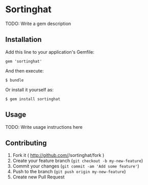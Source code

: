 # Sortinghat

TODO: Write a gem description

## Installation

Add this line to your application's Gemfile:

    gem 'sortinghat'

And then execute:

    $ bundle

Or install it yourself as:

    $ gem install sortinghat

## Usage

TODO: Write usage instructions here

## Contributing

1. Fork it ( http://github.com/<my-github-username>/sortinghat/fork )
2. Create your feature branch (`git checkout -b my-new-feature`)
3. Commit your changes (`git commit -am 'Add some feature'`)
4. Push to the branch (`git push origin my-new-feature`)
5. Create new Pull Request
